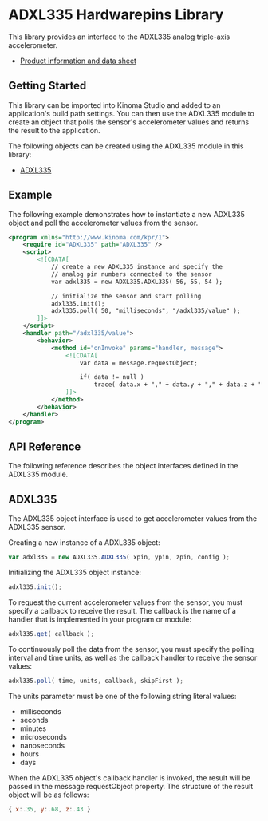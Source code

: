 ADXL335 Hardwarepins Library
============================

This library provides an interface to the ADXL335 analog triple-axis accelerometer.

* [Product information and data sheet](http://www.analog.com/en/mems-sensors/mems-inertial-sensors/adxl335/products/product.html)

Getting Started
---------------

This library can be imported into Kinoma Studio and added to an application's build path settings. You can then use the ADXL335 module to create an object that polls the sensor's accelerometer values and returns the result to the application.

The following objects can be created using the ADXL335 module in this library:

* [ADXL335](#adxl335)

Example
-------

The following example demonstrates how to instantiate a new ADXL335 object and poll the accelerometer values from the sensor.

```xml
<program xmlns="http://www.kinoma.com/kpr/1">
    <require id="ADXL335" path="ADXL335" />
    <script>
        <![CDATA[
            // create a new ADXL335 instance and specify the 
            // analog pin numbers connected to the sensor
            var adxl335 = new ADXL335.ADXL335( 56, 55, 54 );

            // initialize the sensor and start polling
            adxl335.init();
            adxl335.poll( 50, "milliseconds", "/adxl335/value" );
        ]]>
    </script>
    <handler path="/adxl335/value">
        <behavior>
            <method id="onInvoke" params="handler, message">
                <![CDATA[
                    var data = message.requestObject;

                    if( data != null )
                        trace( data.x + "," + data.y + "," + data.z + "\n" );
                ]]>
            </method>
        </behavior>
    </handler>
</program>
```

API Reference
-------------

The following reference describes the object interfaces defined in the ADXL335 module.

ADXL335
------

The ADXL335 object interface is used to get accelerometer values from the ADXL335 sensor.

Creating a new instance of a ADXL335 object:

```javascript
var adxl335 = new ADXL335.ADXL335( xpin, ypin, zpin, config );
```

Initializing the ADXL335 object instance:

```javascript
adxl335.init();
```

To request the current accelerometer values from the sensor, you must specify a callback to receive the result. The callback is the name of a handler that is implemented in your program or module:

```javascript
adxl335.get( callback );
```

To continuously poll the data from the sensor, you must specify the polling interval and time units, as well as the callback handler to receive the sensor values:

```javascript
adxl335.poll( time, units, callback, skipFirst );
```

The units parameter must be one of the following string literal values:

* milliseconds
* seconds
* minutes
* microseconds
* nanoseconds
* hours
* days

When the ADXL335 object's callback handler is invoked, the result will be passed in the message requestObject property. The structure of the result object will be as follows:

```javascript
{ x:.35, y:.68, z:.43 }
```
